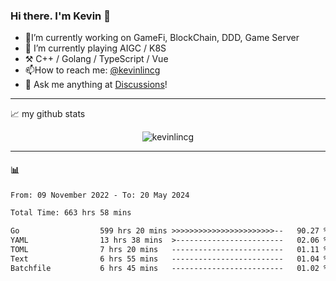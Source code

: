 ### Hi there. I'm Kevin 👋

- 🔭I’m currently working on GameFi, BlockChain, DDD, Game Server
- 🌱 I’m currently playing AIGC / K8S
-   :hammer_and_pick: C++ / Golang / TypeScript / Vue
- 📫How to reach me: [@kevinlincg](https://twitter.com/kevinlincg) 
-   :thought_balloon: Ask me anything at [Discussions](https://github.com/kevinlincg/kevinlincg/issues/new)!

---

📈 my github stats

<p align="center"> <img src="https://github-readme-stats-ouuan.vercel.app/api?username=kevinlincg&theme=dark&show_icons=true&count_private=true" alt="kevinlincg" />

---

#### :bar_chart: 

<!--START_SECTION:waka-->

```txt
From: 09 November 2022 - To: 20 May 2024

Total Time: 663 hrs 58 mins

Go                  599 hrs 20 mins >>>>>>>>>>>>>>>>>>>>>>>--   90.27 %
YAML                13 hrs 38 mins  >------------------------   02.06 %
TOML                7 hrs 20 mins   -------------------------   01.11 %
Text                6 hrs 55 mins   -------------------------   01.04 %
Batchfile           6 hrs 45 mins   -------------------------   01.02 %
```

<!--END_SECTION:waka-->
